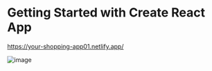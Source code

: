 # Getting Started with Create React App
https://your-shopping-app01.netlify.app/

![image](https://github.com/AndreOn04/Carrinho-de-Compras/assets/128987696/3b36018e-593c-4bb3-b68b-4d350b04e643)
